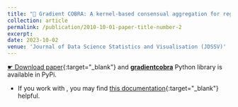 ```yaml
---
title: "📄 Gradient COBRA: A kernel-based consensual aggregation for regression"
collection: article
permalink: /publication/2010-10-01-paper-title-number-2
excerpt: 
date: 2023-10-02
venue: 'Journal of Data Science Statistics and Visualisation (JDSSV)'
---
```


[&#9755; Download paper](https://jdssv.org/index.php/jdssv/article/view/70){:target="_blank"} and [**gradientcobra**](https://pypi.org/project/gradientcobra/) Python library is available in PyPi.

- If you work with <i class="fab fa-r-project"></i>, you may find [this documentation](/files/CodesPhD/KernelAggReg.html){:target="_blank"}  helpful.
